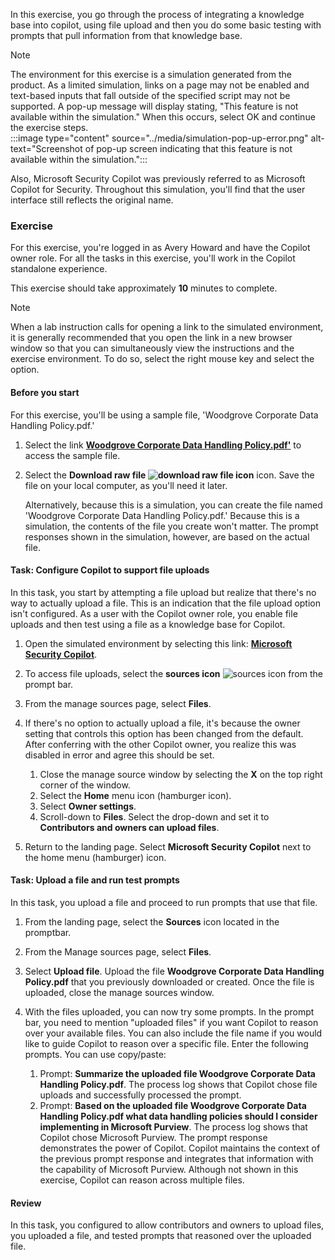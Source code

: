 In this exercise, you go through the process of integrating a knowledge base into copilot, using file upload and then you do some basic testing with prompts that pull information from that knowledge base.

> [!NOTE]
> The environment for this exercise is a simulation generated from the product. As a limited simulation, links on a page may not be enabled and text-based inputs that fall outside of the specified script may not be supported. A pop-up message will display stating, "This feature is not available within the simulation." When this occurs, select OK and continue the exercise steps.  
>:::image type="content" source="../media/simulation-pop-up-error.png" alt-text="Screenshot of pop-up screen indicating that this feature is not available within the simulation.":::
>
> Also, Microsoft Security Copilot was previously referred to as Microsoft Copilot for Security. Throughout this simulation, you'll find that the user interface still reflects the original name.

### Exercise

For this exercise, you're logged in as Avery Howard and have the Copilot owner role. For all the tasks in this exercise, you'll work in the Copilot standalone experience.

This exercise should take approximately **10** minutes to complete.

> [!NOTE]
> When a lab instruction calls for opening a link to the simulated environment, it is generally recommended that you open the link in a new browser window so that you can simultaneously view the instructions and the exercise environment. To do so, select the right mouse key and select the option.

#### Before you start

For this exercise, you'll be using a sample file, 'Woodgrove Corporate Data Handling Policy.pdf.'

1. Select the link **[Woodgrove Corporate Data Handling Policy.pdf'](https://github.com/MicrosoftLearning/SC-5006-Enhance-security-by-Microsoft-Security-Copilot/blob/master/Sample%20files/Woodgrove%20Corporate%20Data%20Handling%20Policy.pdf?azure-portal=true)** to access the sample file.

1. Select the **Download raw file ![download raw file icon](../media/raw-file-download-icon-v2.png)** icon. Save the file on your local computer, as you'll need it later.

   Alternatively, because this is a simulation, you can create the file named 'Woodgrove Corporate Data Handling Policy.pdf.' Because this is a simulation, the contents of the file you create won't matter. The prompt responses shown in the simulation, however, are based on the actual file.


#### Task: Configure Copilot to support file uploads

In this task, you start by attempting a file upload but realize that there's no way to actually upload a file. This is an indication that the file upload option isn't configured. As a user with the Copilot owner role, you enable file uploads and then test using a file as a knowledge base for Copilot.

1. Open the simulated environment by selecting this link: **[Microsoft Security Copilot](https://app.highlights.guide/start/f7107adc-8d47-43ae-a7f7-f9e9a35881c4?token=045faae1-1078-4eac-bf56-e12472eddaf9&azure-portal=true)**.

1. To access file uploads, select the **sources icon** ![sources icon](../media/sources-icon.png) from the prompt bar.

1. From the manage sources page, select **Files**.
1. If there's no option to actually upload a file, it's because the owner setting that controls this option has been changed from the default. After conferring with the other Copilot owner, you realize this was disabled in error and agree this should be set.
    1. Close the manage source window by selecting the **X** on the top right corner of the window.
    1. Select the **Home** menu icon (hamburger icon).
    1. Select **Owner settings**.
    1. Scroll-down to **Files**. Select the drop-down and set it to **Contributors and owners can upload files**.

1. Return to the landing page. Select **Microsoft Security Copilot** next to the home menu (hamburger) icon.

#### Task: Upload a file and run test prompts

In this task, you upload a file and proceed to run prompts that use that file.

1. From the landing page, select the **Sources** icon located in the promptbar.

1. From the Manage sources page, select **Files**.

1. Select **Upload file**. Upload the file **Woodgrove Corporate Data Handling Policy.pdf** that you previously downloaded or created. Once the file is uploaded, close the manage sources window.

1. With the files uploaded, you can now try some prompts. In the prompt bar, you need to mention "uploaded files" if you want Copilot to reason over your available files. You can also include the file name if you would like to guide Copilot to reason over a specific file. Enter the following prompts. You can use copy/paste:
    1. Prompt: **Summarize the uploaded file Woodgrove Corporate Data Handling Policy.pdf**. The process log shows that Copilot chose file uploads and successfully processed the prompt.
    1. Prompt: **Based on the uploaded file Woodgrove Corporate Data Handling Policy.pdf what data handling policies should I consider implementing in Microsoft Purview**. The process log shows that Copilot chose Microsoft Purview. The prompt response demonstrates the power of Copilot. Copilot maintains the context of the previous prompt response and integrates that information with the capability of Microsoft Purview. Although not shown in this exercise, Copilot can reason across multiple files.

#### Review

In this task, you configured to allow contributors and owners to upload files, you uploaded a file, and tested prompts that reasoned over the uploaded file.
